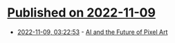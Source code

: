 # [Published on 2022-11-09](index.md)

* [2022-11-09, 03:22:53](https://news.ycombinator.com/item?id=33527207) - [AI and the Future of Pixel Art](https://pixelparmesan.com/ai-and-the-future-of-pixel-art/)
